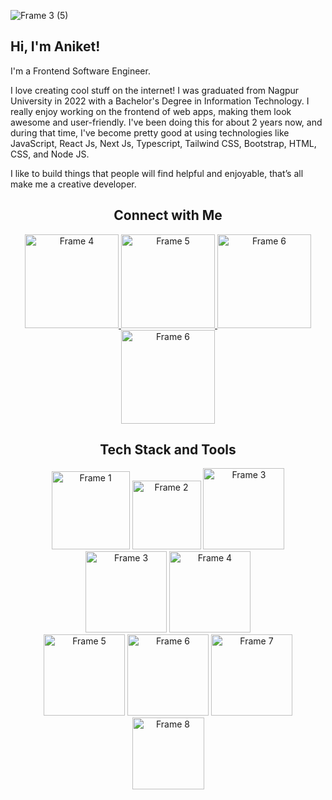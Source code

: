 ![Frame 3 (5)](https://github.com/aniket-raikwar-dev/aniket-raikwar-dev/assets/65860069/89ff232f-17f0-4863-8b12-70308a9c9eb7)

## Hi, I'm Aniket!

I'm a Frontend Software Engineer.

I love creating cool stuff on the internet! I was graduated from Nagpur University in 2022 with a Bachelor's Degree in Information Technology. I really enjoy working on the frontend of web apps, making them look awesome and user-friendly. I've been doing this for about 2 years now, and during that time, I've become pretty good at using technologies like JavaScript, React Js, Next Js, Typescript, Tailwind CSS, Bootstrap, HTML, CSS, and Node JS. 

I like to build things that people will find helpful and enjoyable, that’s all make me a creative developer.


<h2 align="center">Connect with Me</h2>

<div align="center">

<a href="https://www.instagram.com/aniket.raikwar_/" target="_blank">
  <img src="https://github.com/aniket-raikwar-dev/aniket-raikwar-dev/assets/65860069/5a251347-2405-42b3-95ed-bec7203dd2b9" alt="Frame 4" width="150"/>
</a>
<a href="https://www.linkedin.com/in/aniketraikwar/" target="_blank">
 <img src="https://github.com/aniket-raikwar-dev/aniket-raikwar-dev/assets/65860069/fe58dc4b-39dc-4f58-a681-a840099fe1d7" alt="Frame 5" width="150"/>
</a>
<a href="https://x.com/raikwar_101" target="_blank">
 <img src="https://github.com/aniket-raikwar-dev/aniket-raikwar-dev/assets/65860069/186f25d8-5bdf-43e1-b5fb-98e9e0d01097" alt="Frame 6" width="150"/>
</a>
<a href="https://medium.com/@aniket.raikwar.101" target="_blank">
 <img src="https://github.com/aniket-raikwar-dev/aniket-raikwar-dev/assets/65860069/ef605d13-aaa0-4163-96dd-2ff00a305f4d" alt="Frame 6" width="150"/>
</a>

</div>

<h2 align="center">Tech Stack and Tools</h2>

<div align="center">
  <img src="https://github.com/aniket-raikwar-dev/aniket-raikwar-dev/assets/65860069/8c12ccea-510c-4d5e-9497-c51dff111db2" alt="Frame 1" width="125"/>
  <img src="https://github.com/aniket-raikwar-dev/aniket-raikwar-dev/assets/65860069/b70ea2a5-15be-4c0f-8c66-d30e9a54fd2b" alt="Frame 2" width="110"/>
  <img src="https://github.com/aniket-raikwar-dev/aniket-raikwar-dev/assets/65860069/2f0dc4ab-b833-454a-9a1b-f6b7aa0e522f" alt="Frame 3" width="130"/>
  <img src="https://github.com/aniket-raikwar-dev/aniket-raikwar-dev/assets/65860069/1c552ab3-c188-4ef6-b422-dbf8ef530d51" alt="Frame 3" width="130"/>
  <img src="https://github.com/aniket-raikwar-dev/aniket-raikwar-dev/assets/65860069/ac346e65-b55c-45c6-b853-3a79767cc2db" alt="Frame 4" width="130"/>
</div>
<div align="center">
  <img src="https://github.com/aniket-raikwar-dev/aniket-raikwar-dev/assets/65860069/a80e1db8-9589-477d-8f72-73429adad4f7" alt="Frame 5" width="130"/>
  <img src="https://github.com/aniket-raikwar-dev/aniket-raikwar-dev/assets/65860069/aaa59087-2f17-43b6-a8cc-a74c4d37f792" alt="Frame 6" width="130"/>
  <img src="https://github.com/aniket-raikwar-dev/aniket-raikwar-dev/assets/65860069/d702c82a-7190-4cc7-a2e5-65d6be1834bb" alt="Frame 7" width="130"/>
  <img src="https://github.com/aniket-raikwar-dev/aniket-raikwar-dev/assets/65860069/a12bb5d6-e69c-4135-a082-11057ddd27df" alt="Frame 8" width="115"/>
</div>


